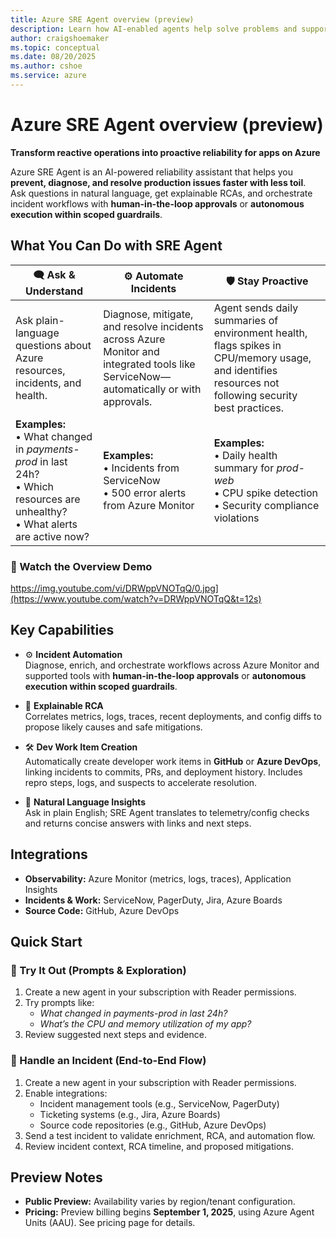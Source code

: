 ```yaml
---
title: Azure SRE Agent overview (preview)
description: Learn how AI-enabled agents help solve problems and support resilient and self-healing systems on your behalf.
author: craigshoemaker
ms.topic: conceptual
ms.date: 08/20/2025
ms.author: cshoe
ms.service: azure
---
```


# Azure SRE Agent overview (preview)

**Transform reactive operations into proactive reliability for apps on Azure**

Azure SRE Agent is an AI-powered reliability assistant that helps you **prevent, diagnose, and resolve production issues faster with less toil**.  
Ask questions in natural language, get explainable RCAs, and orchestrate incident workflows with **human-in-the-loop approvals** or **autonomous execution within scoped guardrails**.

## What You Can Do with SRE Agent

| 🗨️ **Ask & Understand** | ⚙️ **Automate Incidents** | 🛡️ **Stay Proactive** |
|-------------------------|---------------------------|------------------------|
| Ask plain-language questions about Azure resources, incidents, and health. | Diagnose, mitigate, and resolve incidents across Azure Monitor and integrated tools like ServiceNow—automatically or with approvals. | Agent sends daily summaries of environment health, flags spikes in CPU/memory usage, and identifies resources not following security best practices. |
| **Examples:**<br>• What changed in *payments-prod* in last 24h?<br>• Which resources are unhealthy?<br>• What alerts are active now? | **Examples:**<br>• Incidents from ServiceNow<br>• 500 error alerts from Azure Monitor | **Examples:**<br>• Daily health summary for *prod-web*<br>• CPU spike detection<br>• Security compliance violations |

### 🎥 Watch the Overview Demo
https://img.youtube.com/vi/DRWppVNOTqQ/0.jpg](https://www.youtube.com/watch?v=DRWppVNOTqQ&t=12s)

## Key Capabilities

- ⚙️ **Incident Automation**  
  Diagnose, enrich, and orchestrate workflows across Azure Monitor and supported tools with **human-in-the-loop approvals** or **autonomous execution within scoped guardrails**.

- 🧠 **Explainable RCA**  
  Correlates metrics, logs, traces, recent deployments, and config diffs to propose likely causes and safe mitigations.

- 🛠️ **Dev Work Item Creation**  
  Automatically create developer work items in **GitHub** or **Azure DevOps**, linking incidents to commits, PRs, and deployment history. Includes repro steps, logs, and suspects to accelerate resolution.

- 💬 **Natural Language Insights**  
  Ask in plain English; SRE Agent translates to telemetry/config checks and returns concise answers with links and next steps.

## Integrations

- **Observability:** Azure Monitor (metrics, logs, traces), Application Insights  
- **Incidents & Work:** ServiceNow, PagerDuty, Jira, Azure Boards  
- **Source Code:** GitHub, Azure DevOps

## Quick Start

### 🧪 Try It Out (Prompts & Exploration)
1. Create a new agent in your subscription with Reader permissions.  
2. Try prompts like:  
   - *What changed in payments-prod in last 24h?*  
   - *What’s the CPU and memory utilization of my app?*  
3. Review suggested next steps and evidence.

### 🚨 Handle an Incident (End-to-End Flow)
1. Create a new agent in your subscription with Reader permissions.  
2. Enable integrations:  
   - Incident management tools (e.g., ServiceNow, PagerDuty)  
   - Ticketing systems (e.g., Jira, Azure Boards)  
   - Source code repositories (e.g., GitHub, Azure DevOps)  
3. Send a test incident to validate enrichment, RCA, and automation flow.  
4. Review incident context, RCA timeline, and proposed mitigations.

## Preview Notes

- **Public Preview:** Availability varies by region/tenant configuration.  
- **Pricing:** Preview billing begins **September 1, 2025**, using Azure Agent Units (AAU). See pricing page for details.

